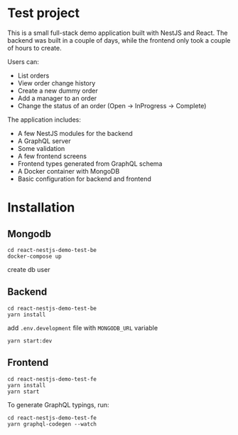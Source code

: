 # Test project

This is a small full-stack demo application built with NestJS and React. The backend was built in a couple of days, while the frontend only took a couple of hours to create.

Users can:

- List orders
- View order change history
- Create a new dummy order
- Add a manager to an order
- Change the status of an order (Open -> InProgress -> Complete)

The application includes:

- A few NestJS modules for the backend
- A GraphQL server
- Some validation
- A few frontend screens
- Frontend types generated from GraphQL schema
- A Docker container with MongoDB
- Basic configuration for backend and frontend

# Installation

## Mongodb

```
cd react-nestjs-demo-test-be
docker-compose up
```

create db user

## Backend

```
cd react-nestjs-demo-test-be
yarn install
```

add `.env.development` file with `MONGODB_URL` variable

```
yarn start:dev
```

## Frontend

```
cd react-nestjs-demo-test-fe
yarn install
yarn start
```

To generate GraphQL typings, run:

```
cd react-nestjs-demo-test-fe
yarn graphql-codegen --watch
```
